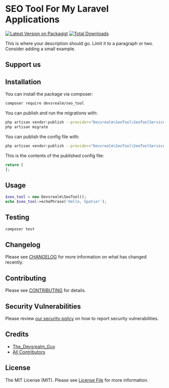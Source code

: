 # SEO Tool For My Laravel Applications

[![Latest Version on Packagist](https://img.shields.io/packagist/v/devsrealm/seo_tool.svg?style=flat-square)](https://packagist.org/packages/devsrealm/seo_tool)
[![Total Downloads](https://img.shields.io/packagist/dt/devsrealm/seo_tool.svg?style=flat-square)](https://packagist.org/packages/devsrealm/seo_tool)


This is where your description should go. Limit it to a paragraph or two. Consider adding a small example.

## Support us


## Installation

You can install the package via composer:

```bash
composer require devsrealm/seo_tool
```

You can publish and run the migrations with:

```bash
php artisan vendor:publish --provider="Devsrealm\SeoTool\SeoToolServiceProvider" --tag="seo_tool-migrations"
php artisan migrate
```

You can publish the config file with:
```bash
php artisan vendor:publish --provider="Devsrealm\SeoTool\SeoToolServiceProvider" --tag="seo_tool-config"
```

This is the contents of the published config file:

```php
return [
];
```

## Usage

```php
$seo_tool = new Devsrealm\SeoTool();
echo $seo_tool->echoPhrase('Hello, Spatie!');
```

## Testing

```bash
composer test
```

## Changelog

Please see [CHANGELOG](CHANGELOG.md) for more information on what has changed recently.

## Contributing

Please see [CONTRIBUTING](.github/CONTRIBUTING.md) for details.

## Security Vulnerabilities

Please review [our security policy](../../security/policy) on how to report security vulnerabilities.

## Credits

- [The_Devsrealm_Guy](https://github.com/devsrealm)
- [All Contributors](../../contributors)

## License

The MIT License (MIT). Please see [License File](LICENSE.md) for more information.
